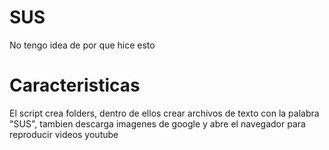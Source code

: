 # SUS
No tengo idea de por que hice esto
# Caracteristicas
El script crea folders, dentro de ellos crear archivos de texto con la palabra "SUS", tambien descarga imagenes de google y abre el navegador para reproducir videos youtube
